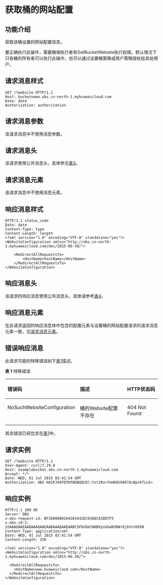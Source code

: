 # 获取桶的网站配置<a name="ZH-CN_TOPIC_0100846770"></a>

## 功能介绍<a name="section5584184924715"></a>

获取该桶设置的网站配置信息。

要正确执行此操作，需要确保执行者有GetBucketWebsite执行权限。默认情况下只有桶的所有者可以执行此操作，也可以通过设置桶策略或用户策略授权给其他用户。

## 请求消息样式<a name="section63274784"></a>

```
GET /?website HTTP/1.1 
Host: bucketname.obs.cn-north-1.myhuaweicloud.com 
Date: date
Authorization: authorization
```

## 请求消息参数<a name="section32602150"></a>

该请求消息中不使用消息参数。

## 请求消息头<a name="section24983894"></a>

该请求使用公共消息头，具体参见[表3](REST-API介绍.md#table25197309)。

## 请求消息元素<a name="section23528459"></a>

该请求消息中不使用消息元素。

## 响应消息样式<a name="section10429540"></a>

```
HTTP/1.1 status_code
Date: date
Content-Type: type
Content-Length: length
<?xml version="1.0" encoding="UTF-8" standalone="yes"?> 
<WebsiteConfiguration xmlns="http://obs.cn-north-1.myhuaweicloud.com/doc/2015-06-30/"> 
 
    <RedirectAllRequestsTo> 
        <HostName>hostName</HostName> 
    </RedirectAllRequestsTo> 
</WebsiteConfiguration>
```

## 响应消息头<a name="section26757004"></a>

该请求的响应消息使用公共消息头，具体请参考[表4](REST-API介绍.md#d0e686)。

## 响应消息元素<a name="section39486451"></a>

在此请求返回的响应消息体中包含的配置元素与设置桶的网站配置请求的请求消息元素一致，见[请求消息元素](设置桶的网站配置.md#section12388580153122)。

## 错误响应消息<a name="section19833747"></a>

此请求可能的特殊错误如下[表1](#table12494839144020)描述。

**表 1**  特殊错误

<a name="table12494839144020"></a>
<table><thead align="left"><tr id="row29840902"><th class="cellrowborder" valign="top" width="39.800000000000004%" id="mcps1.2.4.1.1"><p id="p1194035"><a name="p1194035"></a><a name="p1194035"></a>错误码</p>
</th>
<th class="cellrowborder" valign="top" width="35.709999999999994%" id="mcps1.2.4.1.2"><p id="p29608000"><a name="p29608000"></a><a name="p29608000"></a>描述</p>
</th>
<th class="cellrowborder" valign="top" width="24.490000000000002%" id="mcps1.2.4.1.3"><p id="p49437781"><a name="p49437781"></a><a name="p49437781"></a>HTTP状态码</p>
</th>
</tr>
</thead>
<tbody><tr id="row45037339"><td class="cellrowborder" valign="top" width="39.800000000000004%" headers="mcps1.2.4.1.1 "><p id="p24145849"><a name="p24145849"></a><a name="p24145849"></a>NoSuchWebsiteConfiguration</p>
</td>
<td class="cellrowborder" valign="top" width="35.709999999999994%" headers="mcps1.2.4.1.2 "><p id="p9656792"><a name="p9656792"></a><a name="p9656792"></a>桶的Website配置不存在</p>
</td>
<td class="cellrowborder" valign="top" width="24.490000000000002%" headers="mcps1.2.4.1.3 "><p id="p44002720"><a name="p44002720"></a><a name="p44002720"></a>404 Not Found</p>
</td>
</tr>
</tbody>
</table>

其余错误已经包含在[表1](错误码列表.md#d0e843)中。

## 请求实例<a name="section14482163815396"></a>

```
GET /?website HTTP/1.1
User-Agent: curl/7.29.0
Host: examplebucket.obs.cn-north-1.myhuaweicloud.com
Accept: */*
Date: WED, 01 Jul 2015 03:41:54 GMT
Authorization: OBS H4IPJX0TQTHTHEBQQCEC:Yxt1Ru+feHE0S94R7dcBp+hfLnI=
```

## 响应实例<a name="section76081155815"></a>

```
HTTP/1.1 200 OK
Server: OBS
x-obs-request-id: BF2600000164363442EC03A8CA3DD7F5
x-obs-id-2: 32AAAQAAEAABAAAQAAEAABAAAQAAEAABCSFbGOmlN0BVp1kbwN3HWr8jbVvtKEKN
Content-Type: application/xml
Date: WED, 01 Jul 2015 03:41:54 GMT
Content-Length: 250

<?xml version="1.0" encoding="UTF-8" standalone="yes"?>
<WebsiteConfiguration xmlns="http://obs.cn-north-1.myhuaweicloud.com/doc/2015-06-30/"> 
 
  <RedirectAllRequestsTo>
    <HostName>www.huaweicloud.com</HostName>
  </RedirectAllRequestsTo>
</WebsiteConfiguration>
```

